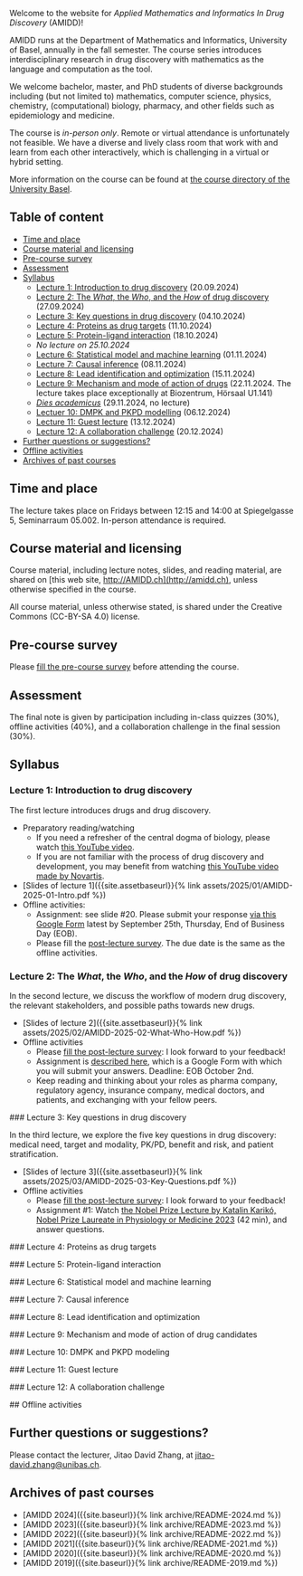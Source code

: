 Welcome to the website for *Applied Mathematics and Informatics In Drug Discovery* (AMIDD)!

AMIDD runs at the Department of Mathematics and Informatics, University of Basel, annually in the fall semester. The course series introduces interdisciplinary research in drug discovery with mathematics as the language and computation as the tool.

We welcome bachelor, master, and PhD students of diverse backgrounds including (but not limited to) mathematics, computer science, physics, chemistry, (computational) biology, pharmacy, and other fields such as epidemiology and medicine.

The course is *in-person only*. Remote or virtual attendance is unfortunately not feasible. We have a diverse and lively class room that work with and learn from each other interactively, which is challenging in a virtual or hybrid setting.

More information on the course can be found at [the course directory of the University Basel](https://vorlesungsverzeichnis.unibas.ch/de/vorlesungsverzeichnis?id=293921).

## Table of content

- [Time and place](#time-and-place)
- [Course material and licensing](#course-material-and-licensing)
- [Pre-course survey](#pre-course-survey)
- [Assessment](#assessment)
- [Syllabus](#syllabus)
  * [Lecture 1: Introduction to drug discovery](#lec1) (20.09.2024)
  * [Lecture 2: The *What*, the *Who*, and the *How* of drug discovery](#lec2) (27.09.2024)
  * [Lecture 3: Key questions in drug discovery](#lec3) (04.10.2024)
  * [Lecture 4: Proteins as drug targets](#lec4) (11.10.2024)
  * [Lecture 5: Protein-ligand interaction](#lec5) (18.10.2024)
  * *No lecture on 25.10.2024*
  * [Lecture 6: Statistical model and machine learning](#lec6) (01.11.2024)
  * [Lecture 7: Causal inference](#lec7) (08.11.2024)
  * [Lecture 8: Lead identification and optimization](#lec8) (15.11.2024)
  * [Lecture 9: Mechanism and mode of action of drugs](#lec9) (22.11.2024. The lecture takes place exceptionally at Biozentrum, Hörsaal U1.141)
  * [*Dies academicus*](#dies-academicus) (29.11.2024, no lecture)
  * [Lectuer 10: DMPK and PKPD modelling](#lec10) (06.12.2024)
  * [Lecture 11: Guest lecture](#lec11) (13.12.2024)
  * [Lecture 12: A collaboration challenge](#lec12) (20.12.2024)
- [Further questions or suggestions?](#further-questions-or-suggestions)
- [Offline activities](#oas)
- [Archives of past courses](#archives-of-past-courses)

## Time and place

The lecture takes place on Fridays between 12:15 and 14:00 at Spiegelgasse 5, Seminarraum 05.002. In-person attendance is required.

## Course material and licensing

Course material, including lecture notes, slides, and reading material, are shared on [this web site, http://AMIDD.ch](http://amidd.ch), unless otherwise specified in the course.

All course material, unless otherwise stated, is shared under the Creative
Commons (CC-BY-SA 4.0) license.

## Pre-course survey

Please [fill the pre-course survey](https://forms.gle/P4fGxcxa7yPrzefH6) before attending the course.

## Assessment

The final note is given by participation including in-class quizzes (30%),
offline activities (40%), and a collaboration challenge in the final session
(30%).

## Syllabus

<p id="lec1"></p>

### Lecture 1: Introduction to drug discovery

The first lecture introduces drugs and drug discovery.

* Preparatory reading/watching
    * If you need a refresher of the central dogma of biology, please watch [this YouTube video](https://www.youtube.com/watch?v=9kOGOY7vthk).
    * If you are not familiar with the process of drug discovery and development, you may benefit from watching [this YouTube video made by Novartis](https://www.youtube.com/watch?v=3Gl0gAcW8rw).
* [Slides of lecture 1]({{site.assetbaseurl}}{% link assets/2025/01/AMIDD-2025-01-Intro.pdf %})
* Offline activities:
     * Assignment: see slide #20. Please submit your response [via this Google Form](https://forms.gle/odndbRAZYiNJM8Zp9) latest by September 25th, Thursday, End of Business Day (EOB).
     * Please fill the [post-lecture survey](https://forms.gle/EK3nrqA3HvNHV9f3A). The due date is the same as the offline activities.

<p id="lec2"></p>

### Lecture 2: The *What*, the *Who*, and the *How* of drug discovery

In the second lecture, we discuss the workflow of modern drug discovery, the relevant stakeholders, and possible paths towards new drugs.

* [Slides of lecture 2]({{site.assetbaseurl}}{% link assets/2025/02/AMIDD-2025-02-What-Who-How.pdf %})
* Offline activities
    * Please [fill the post-lecture survey](https://forms.gle/ER9tr7JxtiDTzE9N8): I look forward to your feedback!
    * Assignment is [described here](https://forms.gle/gsckhwaHUvw82kzE8), which is a Google Form with which you will submit your answers. Deadline: EOB October 2nd.
    * Keep reading and thinking about your roles as pharma company, regulatory agency, insurance company, medical doctors, and patients, and exchanging with your fellow peers.

<p id="lec3"></p>
### Lecture 3: Key questions in drug discovery

In the third lecture, we explore the five key questions in drug discovery: medical need, target and modality, PK/PD, benefit and risk, and patient stratification.

* [Slides of lecture 3]({{site.assetbaseurl}}{% link assets/2025/03/AMIDD-2025-03-Key-Questions.pdf %})
* Offline activities
    * Please [fill the post-lecture survey](https://forms.gle/rdvaUDx3VdrtPLnJ9): I look forward to your feedback!
    * Assignment #1: Watch [the Nobel Prize Lecture by Katalin Karikó, Nobel Prize Laureate in Physiology or Medicine 2023](https://www.youtube.com/watch?v=gPdUnYjvWxo) (42 min), and answer questions.

<p id="lec4"></p>
### Lecture 4: Proteins as drug targets

<p id="lec5"></p>
### Lecture 5: Protein-ligand interaction

<p id="lec6"></p>
### Lecture 6: Statistical model and machine learning

<p id="lec7"></p>
### Lecture 7: Causal inference

<p id="lec8"></p>
### Lecture 8: Lead identification and optimization

<p id="lec9"></p>
### Lecture 9: Mechanism and mode of action of drug candidates

<p id="lec10"></p>
### Lecture 10: DMPK and PKPD modeling

<p id="lec11"></p>
### Lecture 11: Guest lecture

<p id="lec12"></p>
### Lecture 12: A collaboration challenge

<p id="oas"></p>
## Offline activities

## Further questions or suggestions?

Please contact the lecturer, Jitao David Zhang, at [jitao-david.zhang@unibas.ch](mailto:jitao-david.zhang@unibas.ch).

## Archives of past courses

* [AMIDD 2024]({{site.baseurl}}{% link archive/README-2024.md %})
* [AMIDD 2023]({{site.baseurl}}{% link archive/README-2023.md %})
* [AMIDD 2022]({{site.baseurl}}{% link archive/README-2022.md %})
* [AMIDD 2021]({{site.baseurl}}{% link archive/README-2021.md %})
* [AMIDD 2020]({{site.baseurl}}{% link archive/README-2020.md %})
* [AMIDD 2019]({{site.baseurl}}{% link archive/README-2019.md %})
